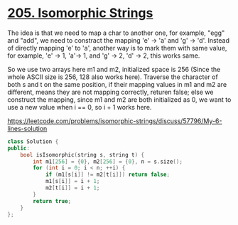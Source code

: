 # [205. Isomorphic Strings](https://leetcode.com/problems/isomorphic-strings/)

The idea is that we need to map a char to another one, for example, "egg" and "add", we need to constract the mapping 'e' -> 'a' and 'g' -> 'd'. Instead of directly mapping 'e' to 'a', another way is to mark them with same value, for example, 'e' -> 1, 'a'-> 1, and 'g' -> 2, 'd' -> 2, this works same.

So we use two arrays here m1 and m2, initialized space is 256 (Since the whole ASCII size is 256, 128 also works here). Traverse the character of both s and t on the same position, if their mapping values in m1 and m2 are different, means they are not mapping correctly, returen false; else we construct the mapping, since m1 and m2 are both initialized as 0, we want to use a new value when i == 0, so i + 1 works here.


https://leetcode.com/problems/isomorphic-strings/discuss/57796/My-6-lines-solution

```cpp
class Solution {
public:
    bool isIsomorphic(string s, string t) {
        int m1[256] = {0}, m2[256] = {0}, n = s.size();
        for (int i = 0; i < n; ++i) {
            if (m1[s[i]] != m2[t[i]]) return false;
            m1[s[i]] = i + 1;
            m2[t[i]] = i + 1;
        }
        return true;
    }
};
```
